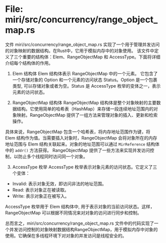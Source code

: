 # File: miri/src/concurrency/range_object_map.rs

文件 miri/src/concurrency/range_object_map.rs 实现了一个用于管理并发访问的对象映射的数据结构。在Rust中，它用于模拟内存中的对象使用。
该文件中定义了三个重要的结构体：Elem<T>、RangeObjectMap<T> 和 AccessType。下面将详细介绍每个结构体的作用。

1. Elem<T> 结构体
Elem<T> 结构体表示 RangeObjectMap<T> 中的一个元素。 它包含了一个存储对象的 Option<T> 和一个元素的访问状态 Status。Option<T> 是一个包裹类型, 可以存储对象或者为空。Status 是 AccessType 枚举的变体之一，表示元素的访问状态。

2. RangeObjectMap<T> 结构体
RangeObjectMap<T> 结构体是整个对象映射的主要数据结构。它使用简单的哈希表（HashMap）来存储一段连续地址范围内的对象映射。RangeObjectMap<T> 提供了一组方法来管理对象的插入、更新和检索操作。

具体来说，RangeObjectMap<T> 包含一个哈希表，将内存地址范围作为键，将 Elem<T> 结构作为值。当需要插入对象时，RangeObjectMap<T> 会将对象所在的内存地址范围与 Elem<T> 结构关联起来。对象的地址范围可以通过 `MirReference` 结构体中的 `addr()` 方法获得。
RangeObjectMap<T> 提供了一些方法来实现并发访问控制，以防止多个线程同时访问同一个对象。

3. AccessType 枚举
AccessType 枚举表示对象元素的访问状态。它定义了三个变体：
- Invalid: 表示对象无效，即访问非法的地址范围。
- Read: 表示对象正在被读取。
- Write: 表示对象正在被写入。

AccessType 枚举用于 Elem<T> 结构体中, 用于表示对象的当前访问状态。这样，RangeObjectMap<T> 可以根据不同情况来对对象的访问进行同步和控制。

总而言之，miri/src/concurrency/range_object_map.rs 文件中的代码实现了一个并发访问控制的对象映射数据结构RangeObjectMap<T>，用于模拟内存中对象的使用。它确保在多线程环境下对对象的并发访问是线程安全的。

